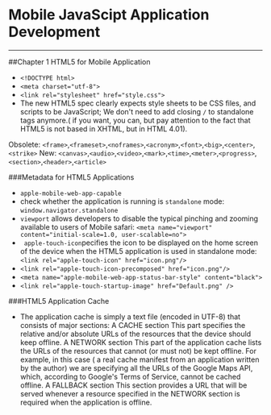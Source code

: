 # Mobile JavaScipt Application Development 


---

##Chapter 1 HTML5 for Mobile Application
- `<!DOCTYPE html>`
- `<meta charset="utf-8">`
- `<link rel="stylesheet" href="style.css">`
- The new HTML5 spec clearly expects style sheets to be CSS files, and scripts to be JavaScript; We don't need to add closing `/` to standalone tags anymore.( if you want, you can, but pay attention to the fact that HTML5 is not based in XHTML, but in HTML 4.01).

Obsolete:
`<frame>`,`<frameset>`,`<noframes>`,`<acronym>`,`<font>`,`<big>`,`<center>`,`<strike>`
New:
`<canvas>`,`<audio>`,`<video>`,`<mark>`,`<time>`,`<meter>`,`<progress>`,`<section>`,`<header>`,`<article>`

###Metadata for HTML5 Applications
- `apple-mobile-web-app-capable`
- check whether the application is running is `standalone` mode: `window.navigator.standalone`
- `viewport` allows developers to disable the typical pinching and zooming available to users of Mobile safari: `<meta name="viewport" content="initial-scale=1.0, user-scalable=no">`
- ` apple-touch-icon`pecifies the icon to be displayed on the home screen of the device when the HTML5 application is used in standalone mode: `<link rel="apple-touch-icon" href="icon.png"/>`
- `<link rel="apple-touch-icon-precomposed" href="icon.png"/>`
- `<meta name="apple-mobile-web-app-status-bar-style" content="black">`
- `<link rel="apple-touch-startup-image" href="Default.png" />`

###HTML5 Application Cache
- The application cache is simply a text file (encoded in UTF-8) that consists of major sections:
	A CACHE section
		This part specifies the relative and/or absolute URLs of the resources that the device should keep offline.
	A NETWORK section
		This part of the application cache lists the URLs of the resources that cannot (or must not) be kept offline. For example, in this case ( a real cache manifest from an application written by the author) we are specifying all the URLs of the Google Maps API, which, according to Google's Terms of Service, cannot be cached offline.
	A FALLBACK section
		This section provides a URL that will be served whenever a resource specified in the NETWORK section is required when the application is offline.
	
